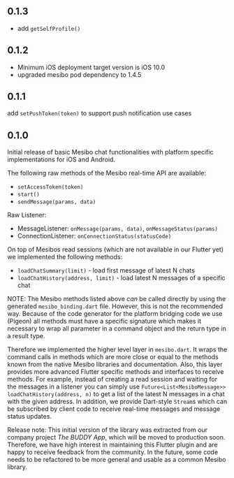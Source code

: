 ## 0.1.3

- add `getSelfProfile()`

## 0.1.2

- Minimum iOS deployment target version is iOS 10.0
- upgraded mesibo pod dependency to 1.4.5

## 0.1.1

add `setPushToken(token)` to support push notification use cases

## 0.1.0

Initial release of basic Mesibo chat functionalities with platform specific implementations for iOS
and Android.

The following raw methods of the Mesibo real-time API are available:
* `setAccessToken(token)`
* `start()`
* `sendMessage(params, data)`

Raw Listener:
* MessageListener: `onMessage(params, data)`, `onMessageStatus(params)`
* ConnectionListener: `onConnectionStatus(statusCode)`

On top of Mesibos read sessions (which are not available in our Flutter yet) we implemented the
following methods:

* `loadChatSummary(limit)` - load first message of latest N chats
* `loadChatHistory(address, limit)` - load latest N messages of a specific chat

NOTE: The Mesibo methods listed above *can* be called directly by using the generated
`mesibo_binding.dart` file. However, this is not the recommended way. Because of the code generator
for the platform bridging code we use (Pigeon) all methods must have a specific signature which makes
it necessary to wrap all parameter in a command object and the return type in a result type.

Therefore we implemented the higher level layer in `mesibo.dart`. It wraps the command calls in methods
which are more close or equal to the methods known from the native Mesibo libraries and documentation.
Also, this layer provides more advanced Flutter specific methods and interfaces to receive methods.
For example, instead of creating a read session and waiting for the messages in a listener you can
simply use `Future<List<MesiboMessage>> loadChatHistory(address, n)` to get a list of the latest N
messages in a chat with the given address.
In addition, we provide Dart-style `Stream`s which can be subscribed by client code to receive real-time
messages and message status updates.

Release note: This initial version of the library was extracted from our company project
*The BUDDY App*, which will be moved to production soon. Therefore, we have high interest in maintaining
this Flutter plugin and are happy to receive feedback from the community.
In the future, some code needs to be refactored to be more general and usable as a common Mesibo library.
